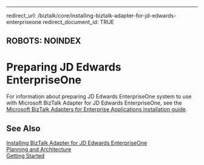 
---
redirect_url: /biztalk/core/installing-biztalk-adapter-for-jd-edwards-enterpriseone
redirect_document_id: TRUE

ROBOTS: NOINDEX
--- 


# Preparing JD Edwards EnterpriseOne
For information about preparing JD Edwards EnterpriseOne system to use with Microsoft BizTalk Adapter for JD Edwards EnterpriseOne, see the [Microsoft BizTalk Adapters for Enterprise Applications installation guide](../adapters-and-accelerators/install-configure-biztalk-adapters-enterprise-applications.md).
  
## See Also  
 [Installing BizTalk Adapter for JD Edwards EnterpriseOne](../core/installing-biztalk-adapter-for-jd-edwards-enterpriseone.md)   
 [Planning and Architecture](../core/planning-and-architecture8.md)   
 [Getting Started](../core/getting-started-with-biztalk-adapter-for-jd-edwards-enterpriseone.md)